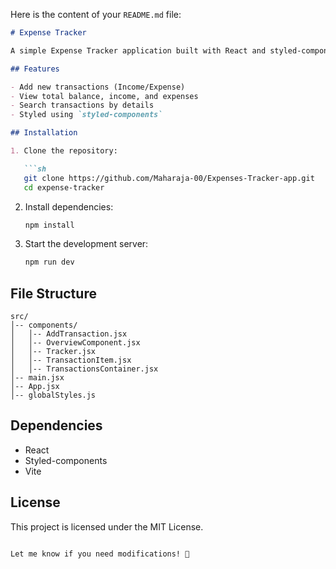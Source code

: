 Here is the content of your `README.md` file:

```markdown
# Expense Tracker

A simple Expense Tracker application built with React and styled-components.

## Features

- Add new transactions (Income/Expense)
- View total balance, income, and expenses
- Search transactions by details
- Styled using `styled-components`

## Installation

1. Clone the repository:

   ```sh
   git clone https://github.com/Maharaja-00/Expenses-Tracker-app.git
   cd expense-tracker
   ```

2. Install dependencies:

   ```sh
   npm install
   ```

3. Start the development server:

   ```sh
   npm run dev
   ```

## File Structure

```
src/
│-- components/
│   │-- AddTransaction.jsx
│   │-- OverviewComponent.jsx
│   │-- Tracker.jsx
│   │-- TransactionItem.jsx
│   │-- TransactionsContainer.jsx
│-- main.jsx
│-- App.jsx
│-- globalStyles.js
```

## Dependencies

- React
- Styled-components
- Vite

## License

This project is licensed under the MIT License.
```

Let me know if you need modifications! 🚀